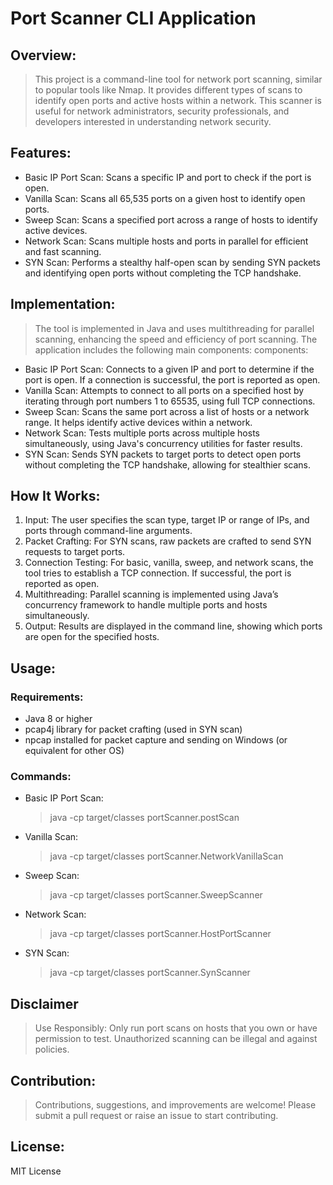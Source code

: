 # Port Scanner CLI Application

## Overview:
>This project is a command-line tool for network port scanning, similar to popular tools like Nmap. It provides different types of scans to identify open ports and active hosts within a network. This scanner is useful for network administrators, security professionals, and developers interested in understanding network security.

## Features:
- Basic IP Port Scan: Scans a specific IP and port to check if the port is open.
- Vanilla Scan: Scans all 65,535 ports on a given host to identify open ports.
- Sweep Scan: Scans a specified port across a range of hosts to identify active devices.
- Network Scan: Scans multiple hosts and ports in parallel for efficient and fast scanning.
- SYN Scan: Performs a stealthy half-open scan by sending SYN packets and identifying open ports without completing the TCP handshake.

## Implementation:
>The tool is implemented in Java and uses multithreading for parallel scanning, enhancing the speed and efficiency of port scanning. The application includes the following main components:
components:

- Basic IP Port Scan: Connects to a given IP and port to determine if the port is open. If a connection is successful, the port is reported as open.
- Vanilla Scan: Attempts to connect to all ports on a specified host by iterating through port numbers 1 to 65535, using full TCP connections.
- Sweep Scan: Scans the same port across a list of hosts or a network range. It helps identify active devices within a network.
- Network Scan: Tests multiple ports across multiple hosts simultaneously, using Java's concurrency utilities for faster results.
- SYN Scan: Sends SYN packets to target ports to detect open ports without completing the TCP handshake, allowing for stealthier scans.

## How It Works:
1. Input: The user specifies the scan type, target IP or range of IPs, and ports through command-line arguments.
2. Packet Crafting: For SYN scans, raw packets are crafted to send SYN requests to target ports.
3. Connection Testing: For basic, vanilla, sweep, and network scans, the tool tries to establish a TCP connection. If successful, the port is reported as open.
4. Multithreading: Parallel scanning is implemented using Java’s concurrency framework to handle multiple ports and hosts simultaneously.
5. Output: Results are displayed in the command line, showing which ports are open for the specified hosts.

## Usage:

### Requirements:
- Java 8 or higher
- pcap4j library for packet crafting (used in SYN scan)
- npcap installed for packet capture and sending on Windows (or equivalent for other OS)

### Commands:
- Basic IP Port Scan:
  > java -cp target/classes portScanner.postScan <host> <port>
- Vanilla Scan:
  >java -cp target/classes portScanner.NetworkVanillaScan <host>
- Sweep Scan:
  > java -cp target/classes portScanner.SweepScanner <hosts>
- Network Scan:
  > java -cp target/classes portScanner.HostPortScanner <network>
- SYN Scan:
  > java -cp target/classes portScanner.SynScanner <host> <port>
## Disclaimer
>Use Responsibly: Only run port scans on hosts that you own or have permission to test. Unauthorized scanning can be illegal and against policies.

## Contribution:
>Contributions, suggestions, and improvements are welcome! Please submit a pull request or raise an issue to start contributing.

## License:
MIT License
